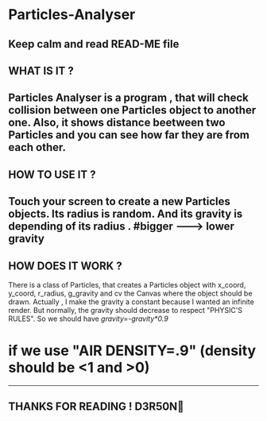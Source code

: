 # Particles-Analyser
Keep calm and read READ-ME file
------------------------------------------------
WHAT IS IT ?
------------------------------------------------
Particles Analyser is a program , that will check collision between one Particles object to another one. Also, it shows distance beetween two Particles and you can see how far they are from each other.
------------------------------------------------
HOW TO USE IT ?
------------------------------------------------
Touch your screen to create a new Particles objects. Its radius is random. And its gravity is depending of its radius . 
#bigger ---> lower gravity
------------------------------------------------
HOW DOES IT WORK ?
------------------------------------------------
There is a class of Particles, that creates a Particles object with x_coord, y_coord, r_radius, g_gravity and cv the Canvas where the object should be drawn.
Actually , I make the gravity a constant because I wanted an infinite render. But normally, the gravity should decrease to respect "PHYSIC'S RULES".
So we should have _gravity=-gravity*0.9_ 
# if we use "AIR DENSITY=.9" (density should be <1 and >0)
------------------------------------------------
THANKS FOR READING !
D3R50N👤
------------------------------------------------
